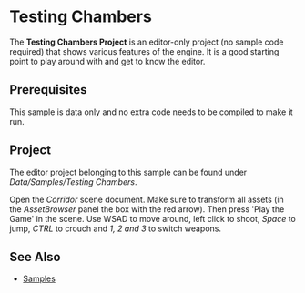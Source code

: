 # Testing Chambers

The **Testing Chambers Project** is an editor-only project (no sample code required) that shows various features of the engine. It is a good starting point to play around with and get to know the editor.


## Prerequisites

This sample is data only and no extra code needs to be compiled to make it run.

## Project

The editor project belonging to this sample can be found under *Data/Samples/Testing Chambers*.

Open the *Corridor* scene document. Make sure to transform all assets (in the *AssetBrowser* panel the box with the red arrow). Then press 'Play the Game' in the scene. Use WSAD to move around, left click to shoot, *Space* to jump, *CTRL* to crouch and *1, 2 and 3* to switch weapons.

## See Also

* [Samples](Samples.md)